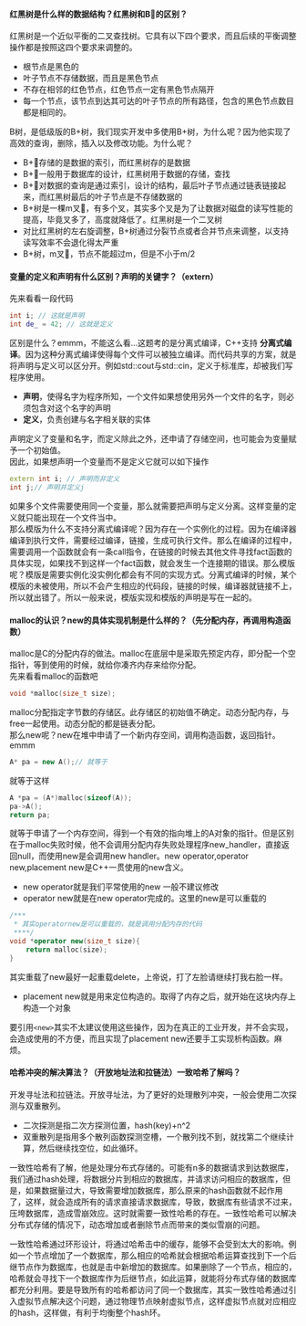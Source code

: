 #### 红黑树是什么样的数据结构？红黑树和B🌲的区别？
红黑树是一个近似平衡的二叉查找树。它具有以下四个要求，而且后续的平衡调整操作都是按照这四个要求来调整的。
* 根节点是黑色的
* 叶子节点不存储数据，而且是黑色节点
* 不存在相邻的红色节点，红色节点一定有黑色节点隔开
* 每一个节点，该节点到达其可达的叶子节点的所有路径，包含的黑色节点数目都是相同的。

B树，是低级版的B+树，我们现实开发中多使用B+树，为什么呢？因为他实现了高效的查询，删除，插入以及修改功能。为什么呢？
* B+🌲存储的是数据的索引，而红黑树存的是数据
* B+🌲一般用于数据库的设计，红黑树用于数据的存储，查找
* B+🌲对数据的查询是通过索引，设计的结构，最后叶子节点通过链表链接起来，而红黑树最后的叶子节点是不存储数据的
* B+树是一棵m叉🌲，有多个叉，其实多个叉是为了让数据对磁盘的读写性能的提高，毕竟叉多了，高度就降低了。红黑树是一个二叉树
* 对比红黑树的左右旋调整，B+树通过分裂节点或者合并节点来调整，以支持读写效率不会退化得太严重
* B+树，m叉🌲，节点不能超过m，但是不小于m/2

#### 变量的定义和声明有什么区别？声明的关键字？（extern）
先来看看一段代码
```cpp
int i; // 这就是声明
int de_ = 42; // 这就是定义
```
区别是什么？emmm，不能这么看...这题考的是分离式编译，C++支持 **分离式编译**。因为这种分离式编译使得每个文件可以被独立编译。而代码共享的方案，就是将声明与定义可以区分开。例如std::cout与std::cin，定义于标准库，却被我们写程序使用。
* **声明**，使得名字为程序所知，一个文件如果想使用另外一个文件的名字，则必须包含对这个名字的声明
* **定义**，负责创建与名字相关联的实体

声明定义了变量和名字，而定义除此之外，还申请了存储空间，也可能会为变量赋予一个初始值。<br>
因此，如果想声明一个变量而不是定义它就可以如下操作
```cpp
extern int i; // 声明而非定义
int j;// 声明并定义j
```
如果多个文件需要使用同一个变量，那么就需要把声明与定义分离。这样变量的定义就只能出现在一个文件当中。<br>
那么模版为什么不支持分离式编译呢？因为存在一个实例化的过程。因为在编译器编译到执行文件，需要经过编译，链接，生成可执行文件。那么在编译的过程中，需要调用一个函数就会有一条call指令，在链接的时候去其他文件寻找fact函数的具体实现，如果找不到这样一个fact函数，就会发生一个连接期的错误。那么模版呢？模版是需要实例化没实例化都会有不同的实现方式。分离式编译的时候，某个模版的未被使用，所以不会产生相应的代码段，链接的时候，编译器就链接不上，所以就出错了。所以一般来说，模版实现和模版的声明是写在一起的。<br>

#### malloc的认识？new的具体实现机制是什么样的？（先分配内存，再调用构造函数）
malloc是C的分配内存的做法。malloc在底层中是采取先预定内存，即分配一个空指针，等到使用的时候，就给你凑齐内存来给你分配。<br>
先来看看malloc的函数吧<br>
```c
void *malloc(size_t size);
```
malloc分配指定字节数的存储区。此存储区的初始值不确定。动态分配内存，与free一起使用。动态分配的都是链表分配。<br>
那么new呢？new在堆中申请了一个新内存空间，调用构造函数，返回指针。emmm
```cpp
A* pa = new A();// 就等于
```
就等于这样
```cpp
A *pa = (A*)malloc(sizeof(A));
pa->A();
return pa;
```
就等于申请了一个内存空间，得到一个有效的指向堆上的A对象的指针。但是区别在于malloc失败时候，他不会调用分配内存失败处理程序new_handler，直接返回null，而使用new是会调用new handler。new operator,operator new,placement new是C++一贯使用的new含义。
* new operator就是我们平常使用的new 一般不建议修改
* operator new就是在new operator完成的。这里的new是可以重载的
```cpp
/***
 * 其实operatornew是可以重载的，就是调用分配内存的代码
 ****/
void *operator new(size_t size){
    return malloc(size);
}
```
其实重载了new最好一起重载delete，上帝说，打了左脸请继续打我右脸一样。
* placement new就是用来定位构造的。取得了内存之后，就开始在这块内存上构造一个对象

要引用`<new>`其实不太建议使用这些操作，因为在真正的工业开发，并不会实现，会造成使用的不方便，而且实现了placement new还要手工实现析构函数。麻烦。

#### 哈希冲突的解决算法？（开放地址法和拉链法）一致哈希了解吗？
开发寻址法和拉链法。开放寻址法，为了更好的处理散列冲突，一般会使用二次探测与双重散列。
* 二次探测是指二次方探测位置，hash(key)+n^2
* 双重散列是指用多个散列函数探测空槽，一个散列找不到，就找第二个继续计算，然后继续找空位，如此循环。

一致性哈希有了解，他是处理分布式存储的。可能有n多的数据请求到达数据库，我们通过hash处理，将数据分片到相应的数据库，并请求访问相应的数据库，但是，如果数据量过大，导致需要增加数据库，那么原来的hash函数就不起作用了，这样，就会造成所有的请求直接请求数据库，导致，数据库有些请求不过来，压垮数据库，造成雪崩效应。这时就需要一致性哈希的存在。一致性哈希可以解决分布式存储的情况下，动态增加或者删除节点而带来的类似雪崩的问题。<br>

一致性哈希通过环形设计，将通过哈希击中的缓存，能够不会受到太大的影响。例如一个节点增加了一个数据库，那么相应的哈希就会根据哈希运算查找到下一个后继节点作为数据库，也就是击中新增加的数据库。如果删除了一个节点，相应的，哈希就会寻找下一个数据库作为后继节点，如此运算，就能将分布式存储的数据库都充分利用。要是导致所有的哈希都访问了同一个数据库，其实一致性哈希通过引入虚拟节点解决这个问题，通过物理节点映射虚拟节点，这样虚拟节点就对应相应的hash，这样做，有利于均衡整个hash环。<br>


